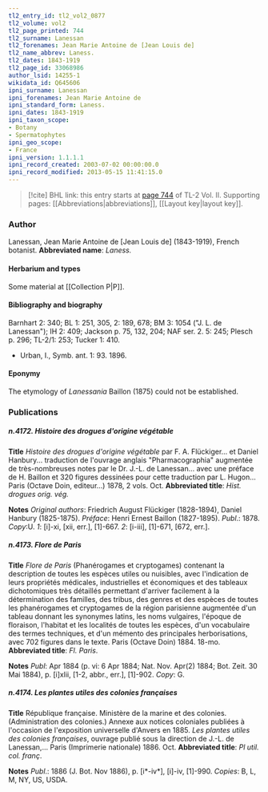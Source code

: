 ```yaml
---
tl2_entry_id: tl2_vol2_0877
tl2_volume: vol2
tl2_page_printed: 744
tl2_surname: Lanessan
tl2_forenames: Jean Marie Antoine de [Jean Louis de]
tl2_name_abbrev: Laness.
tl2_dates: 1843-1919
tl2_page_id: 33068986
author_lsid: 14255-1
wikidata_id: Q645606
ipni_surname: Lanessan
ipni_forenames: Jean Marie Antoine de
ipni_standard_form: Laness.
ipni_dates: 1843-1919
ipni_taxon_scope: 
- Botany
- Spermatophytes
ipni_geo_scope: 
- France
ipni_version: 1.1.1.1
ipni_record_created: 2003-07-02 00:00:00.0
ipni_record_modified: 2013-05-15 11:41:15.0
---
```



> [!cite] BHL link: this entry starts at [page 744](https://www.biodiversitylibrary.org/page/33068986) of TL-2 Vol. II.
> Supporting pages: [[Abbreviations|abbreviations]], [[Layout key|layout key]].

### Author

Lanessan, Jean Marie Antoine de \[Jean Louis de\] (1843-1919), French botanist. 
**Abbreviated name**: *Laness.*

#### Herbarium and types

Some material at [[Collection P|P]].

#### Bibliography and biography

Barnhart 2: 340; BL 1: 251, 305, 2: 189, 678; BM 3: 1054 ("J. L. de Lanessan"); IH 2: 409; Jackson p. 75, 132, 204; NAF ser. 2. 5: 245; Plesch p. 296; TL-2/1: 253; Tucker 1: 410.
- Urban, I., Symb. ant. 1: 93. 1896.

#### Eponymy

The etymology of *Lanessania* Baillon (1875) could not be established.

### Publications

##### n.4172. Histoire des drogues d'origine végétable

**Title**
*Histoire des drogues d'origine végétable* par F. A. Flückiger... et Daniel Hanbury... traduction de l'ouvrage anglais "Pharmacographia" augmentée de très-nombreuses notes par le Dr. J.-L. de Lanessan... avec une préface de H. Baillon et 320 figures dessinées pour cette traduction par L. Hugon... Paris (Octave Doin, editeur...) 1878, 2 vols. Oct.
**Abbreviated title**: *Hist. drogues orig. vég.*

**Notes**
*Original authors*: Friedrich August Flückiger (1828-1894), Daniel Hanbury (1825-1875).
*Préface*: Henri Ernest Baillon (1827-1895).
*Publ*.: 1878. *Copy*:U.
*1*: \[i\]-xi, \[xii, err.\], \[1\]-667.
*2*: \[i-iii\], \[1\]-671, \[672, err.\].

##### n.4173. Flore de Paris

**Title**
*Flore de Paris* (Phanérogames et cryptogames) contenant la description de toutes les espèces utiles ou nuisibles, avec l'indication de leurs propriétés médicales, industrielles et économiques et des tableaux dichotomiques très détaillés permettant d'arriver facilement à la détermination des familles, des tribus, des genres et des espèces de toutes les phanérogames et cryptogames de la région parisienne augmentée d'un tableau donnant les synonymes latins, les noms vulgaires, l'époque de floraison, l'habitat et les localités de toutes les espèces, d'un vocabulaire des termes techniques, et d'un mémento des principales herborisations, avec 702 figures dans le texte. Paris (Octave Doin) 1884. 18-mo.
**Abbreviated title**: *Fl. Paris*.

**Notes**
*Publ*: Apr 1884 (p. vi: 6 Apr 1884; Nat. Nov. Apr(2) 1884; Bot. Zeit. 30 Mai 1884), p. \[i\]xlii, \[1-2, abbr., err.\], \[1\]-902. *Copy*: G.

##### n.4174. Les plantes utiles des colonies françaises

**Title**
République française. Ministère de la marine et des colonies. (Administration des colonies.) Annexe aux notices coloniales publiées à l'occasion de l'exposition universelle d'Anvers en 1885. *Les plantes utiles des colonies françaises*, ouvrage publié sous la direction de J.-L. de Lanessan,... Paris (Imprimerie nationale) 1886. Oct.
**Abbreviated title**: *Pl util. col. franç*.

**Notes**
*Publ*.: 1886 (J. Bot. Nov 1886), p. \[i\*-iv\*\], \[i\]-iv, \[1\]-990. *Copies*: B, L, M, NY, US, USDA.

